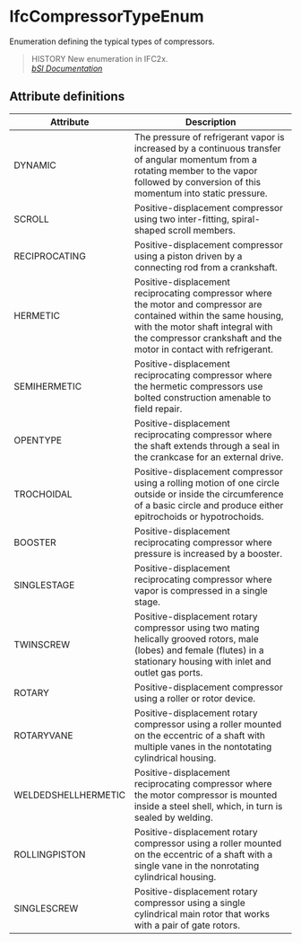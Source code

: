 IfcCompressorTypeEnum
=====================
Enumeration defining the typical types of compressors.  
  
> HISTORY  New enumeration in IFC2x.  
[ _bSI
Documentation_](https://standards.buildingsmart.org/IFC/DEV/IFC4_2/FINAL/HTML/schema/ifchvacdomain/lexical/ifccompressortypeenum.htm)


Attribute definitions
---------------------
| Attribute           | Description                                                                                                                                                                                                                  |
|---------------------|------------------------------------------------------------------------------------------------------------------------------------------------------------------------------------------------------------------------------|
| DYNAMIC             | The pressure of refrigerant vapor is increased by a continuous transfer of angular momentum from a rotating member to the vapor followed by conversion of this momentum into static pressure.                                |
| SCROLL              | Positive-displacement compressor using two inter-fitting, spiral-shaped scroll members.                                                                                                                                      |
| RECIPROCATING       | Positive-displacement compressor using a piston driven by a connecting rod from a crankshaft.                                                                                                                                |
| HERMETIC            | Positive-displacement reciprocating compressor where the motor and compressor are contained within the same housing, with the motor shaft integral with the compressor crankshaft and the motor in contact with refrigerant. |
| SEMIHERMETIC        | Positive-displacement reciprocating compressor where the hermetic compressors use bolted construction amenable to field repair.                                                                                              |
| OPENTYPE            | Positive-displacement reciprocating compressor where the shaft extends through a seal in the crankcase for an external drive.                                                                                                |
| TROCHOIDAL          | Positive-displacement compressor using a rolling motion of one circle outside or inside the circumference of a basic circle and produce either epitrochoids or hypotrochoids.                                                |
| BOOSTER             | Positive-displacement reciprocating compressor where pressure is increased by a booster.                                                                                                                                     |
| SINGLESTAGE         | Positive-displacement reciprocating compressor where vapor is compressed in a single stage.                                                                                                                                  |
| TWINSCREW           | Positive-displacement rotary compressor using two mating helically grooved rotors, male (lobes) and female (flutes) in a stationary housing with inlet and outlet gas ports.                                                 |
| ROTARY              | Positive-displacement compressor using a roller or rotor device.                                                                                                                                                             |
| ROTARYVANE          | Positive-displacement rotary compressor using a roller mounted on the eccentric of a shaft with multiple vanes in the nontotating cylindrical housing.                                                                       |
| WELDEDSHELLHERMETIC | Positive-displacement reciprocating compressor where the motor compressor is mounted inside a steel shell, which, in turn is sealed by welding.                                                                              |
| ROLLINGPISTON       | Positive-displacement rotary compressor using a roller mounted on the eccentric of a shaft with a single vane in the nonrotating cylindrical housing.                                                                        |
| SINGLESCREW         | Positive-displacement rotary compressor using a single cylindrical main rotor that works with a pair of gate rotors.                                                                                                         |

